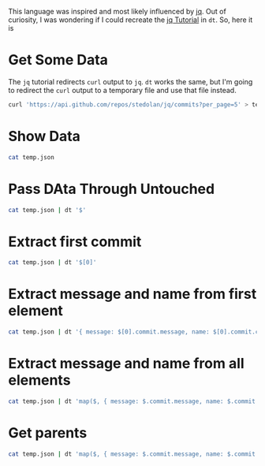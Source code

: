 This language was inspired and most likely influenced by [jq](https://stedolan.github.io/jq/). Out of curiosity, I was wondering if I could recreate the [jq Tutorial](https://stedolan.github.io/jq/tutorial/) in `dt`. So, here it is

# Get Some Data

The `jq` tutorial redirects `curl` output to `jq`. `dt` works the same, but I'm going to redirect the `curl` output to a temporary file and use that file instead.

```bash
curl 'https://api.github.com/repos/stedolan/jq/commits?per_page=5' > temp.json
```

# Show Data

```bash
cat temp.json
```

# Pass DAta Through Untouched

```bash
cat temp.json | dt '$'
```

# Extract first commit

```bash
cat temp.json | dt '$[0]'
```

# Extract message and name from first element

```bash
cat temp.json | dt '{ message: $[0].commit.message, name: $[0].commit.committer.name }'
```

# Extract message and name from all elements

```bash
cat temp.json | dt 'map($, { message: $.commit.message, name: $.commit.committer.name })'
```

# Get parents

```bash
cat temp.json | dt 'map($, { message: $.commit.message, name: $.commit.committer.name, parents: map($.parents, $.html_url) })'
```
